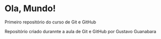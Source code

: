 # Ola, Mundo!
 Primeiro repositório do curso de Git e GitHub
 
 Repositório criado durannte a aula de Git e GitHub por Gustavo Guanabara